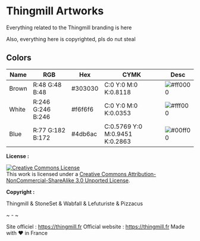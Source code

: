 # Thingmill Artworks

Everything related to the Thingmill branding is here

Also, everything here is copyrighted, pls do nut steal

## Colors

|      Name      |       RGB        |   Hex   |         CYMK         |                       Desc                        |
|----------------|------------------|---------|----------------------|---------------------------------------------------|
| Brown              | R:48 G:48 B:48  | #303030 | C:0  Y:0  M:0  K:0.8118  | ![#ff0000](https://placehold.it/15/303030/000000?text=+)   |
| White           | R:246 G:246 B:246  | #f6f6f6 | C:0  Y:0  M:0  K:0.0353  | ![#fff000](https://placehold.it/15/f6f6f6/000000?text=+)   |
| Blue            | R:77 G:182 B:172  | #4db6ac | C:0.5769  Y:0  M:0.9451  K:0.2863  | ![#00ff00](https://placehold.it/15/4db6ac/000000?text=+)   |

__License :__

<a rel="license" href="http://creativecommons.org/licenses/by-nc-sa/3.0/"><img alt="Creative Commons License" style="border-width:0" src="https://i.creativecommons.org/l/by-nc-sa/3.0/88x31.png" /></a><br />This work is licensed under a <a rel="license" href="http://creativecommons.org/licenses/by-nc-sa/3.0/">Creative Commons Attribution-NonCommercial-ShareAlike 3.0 Unported License</a>.

__Copyright :__

Thingmill & StoneSet & Wabfall & Lefuturiste & Pizzacus

~ - ~

Site officiel : https://thingmill.fr
Official website : https://thingmill.fr
Made with ❤️ in France
